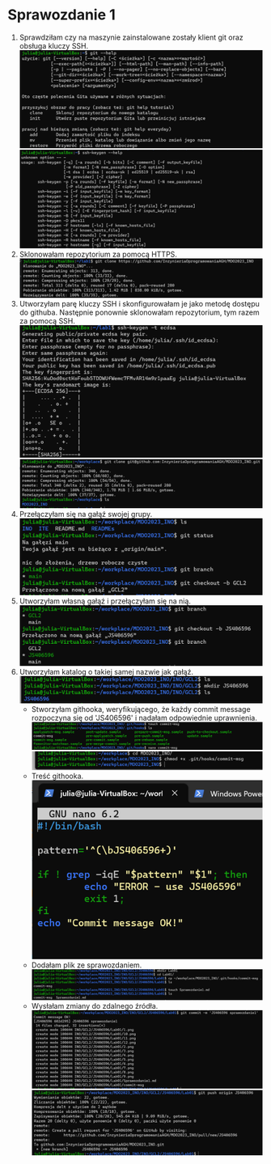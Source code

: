 # Sprawozdanie 1
1. Sprawdziłam czy na maszynie zainstalowane zostały klient git oraz obsługa kluczy SSH.
   <img src="1.png">
   <img src="2.png">
2. Sklonowałam repozytorium za pomocą HTTPS.
   <img src="3.png">
3. Utworzyłam parę kluczy SSH i skonfigurowałam je jako metodę dostępu do githuba. Następnie ponownie sklonowałam repozytorium, tym razem za pomocą SSH.
   <img src="4.png">
   <img src="5.png">
4. Przełączyłam się na gałąź swojej grupy.
   <img src="6.png">
5. Utworzyłam własną gałąź i przełączyłam się na nią.
   <img src="7.png">
6. Utworzyłam katalog o takiej samej nazwie jak gałąź.
   <img src="8.png">
   - Stworzyłam githooka, weryfikującego, że każdy commit message rozpoczyna się od 'JS406596' i nadałam odpowiednie uprawnienia.
     <img src="9.png">
     <img src="10.png">
   - Treść githooka.
     <img src="12.png">
   - Dodałam plik ze sprawozdaniem.
     <img src="11.png">
   - Wysłałam zmiany do zdalnego źródła.
     <img src="13.png">
     <img src="14.png">
